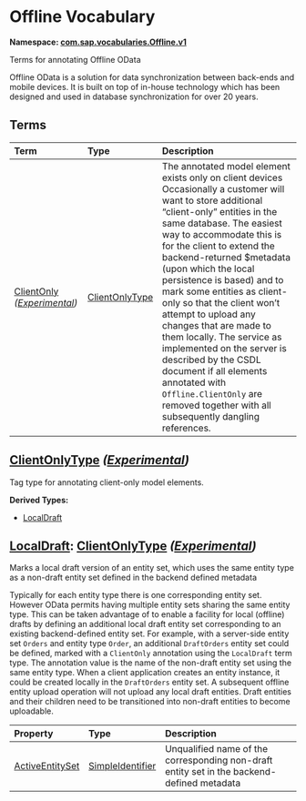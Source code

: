 # Offline Vocabulary
**Namespace: [com.sap.vocabularies.Offline.v1](Offline.xml)**

Terms for annotating Offline OData


Offline OData is a solution for data synchronization between back-ends and mobile devices.
It is built on top of in-house technology which has been designed and used in database synchronization for over 20 years.
        


## Terms

Term|Type|Description
:---|:---|:----------
[ClientOnly](./Offline.xml#L37:~:text=<Term%20Name="-,ClientOnly,-") *([Experimental](Common.md#Experimental))*|[ClientOnlyType](#ClientOnlyType)|<a name="ClientOnly"></a>The annotated model element exists only on client devices<br>Occasionally a customer will want to store additional “client-only” entities in the same database. The easiest way to accommodate this is for the client to extend the backend-returned $metadata (upon which the local persistence is based) and to mark some entities as client-only so that the client won’t attempt to upload any changes that are made to them locally. The service as implemented on the server is described by the CSDL document if all elements annotated with `Offline.ClientOnly` are removed together with all subsequently dangling references.

<a name="ClientOnlyType"></a>
## [ClientOnlyType](./Offline.xml#L51:~:text=<ComplexType%20Name="-,ClientOnlyType,-") *([Experimental](Common.md#Experimental))*
Tag type for annotating client-only model elements.

**Derived Types:**
- [LocalDraft](#LocalDraft)

<a name="LocalDraft"></a>
## [LocalDraft](./Offline.xml#L55:~:text=<ComplexType%20Name="-,LocalDraft,-"): [ClientOnlyType](#ClientOnlyType) *([Experimental](Common.md#Experimental))*
Marks a local draft version of an entity set, which uses the same entity type as a non-draft entity set defined in the backend defined metadata


Typically for each entity type there is one corresponding entity set. However OData permits having multiple entity sets sharing the same entity type.
This can be taken advantage of to enable a facility for local (offline) drafts by defining an additional local draft entity set corresponding to an existing backend-defined entity set.
For example, with a server-side entity set `Orders` and entity type `Order`, an additional `DraftOrders` entity set could be defined, marked with a `ClientOnly` annotation using the `LocalDraft` term type.
The annotation value is the name of the non-draft entity set using the same entity type.
When a client application creates an entity instance, it could be created locally in the `DraftOrders` entity set. 
A subsequent offline entity upload operation will not upload any local draft entities.
Draft entities and their children need to be transitioned into non-draft entities to become uploadable.
          

Property|Type|Description
:-------|:---|:----------
[ActiveEntitySet](./Offline.xml#L69:~:text=<ComplexType%20Name="-,LocalDraft,-")|[SimpleIdentifier](https://github.com/oasis-tcs/odata-vocabularies/blob/main/vocabularies/Org.OData.Core.V1.md#SimpleIdentifier)|Unqualified name of the corresponding non-draft entity set in the backend-defined metadata
